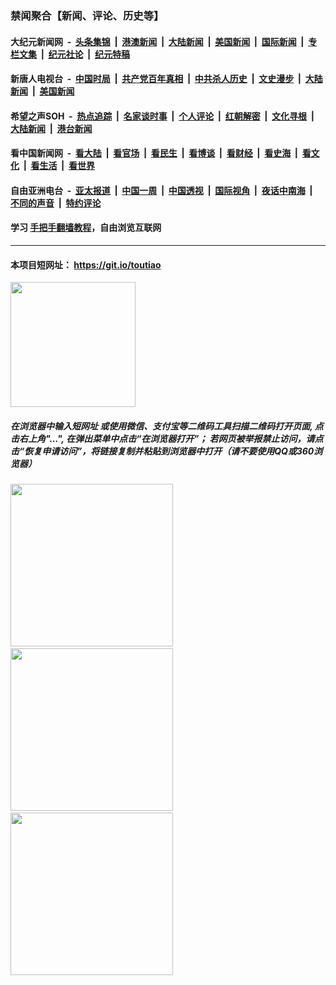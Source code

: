 ### 禁闻聚合【新闻、评论、历史等】

#### 大纪元新闻网 &nbsp;-&nbsp; [头条集锦](indexes/E头条集锦.md?t=03090631) &nbsp;|&nbsp; [港澳新闻](indexes/E港澳新闻.md?t=03090631)  &nbsp;|&nbsp; [大陆新闻](indexes/E大陆新闻.md?t=03090631) &nbsp;|&nbsp; [美国新闻](indexes/E美国新闻.md?t=03090631) &nbsp;|&nbsp; [国际新闻](indexes/E国际新闻.md?t=03090631) &nbsp;|&nbsp; [专栏文集](indexes/E专栏文集.md?t=03090631) &nbsp;|&nbsp; [纪元社论](indexes/E纪元社论.md?t=03090631) &nbsp;|&nbsp; [纪元特稿](indexes/E纪元特稿.md?t=03090631) 

#### 新唐人电视台 &nbsp;-&nbsp; [中国时局](indexes/N中国时局.md?t=03090631) &nbsp;|&nbsp; [共产党百年真相](indexes/N共产党百年真相.md?t=03090631) &nbsp;|&nbsp; [中共杀人历史](indexes/N中共杀人历史.md?t=03090631) &nbsp;|&nbsp; [文史漫步](indexes/N文史漫步.md?t=03090631) &nbsp;|&nbsp; [大陆新闻](indexes/N大陆新闻.md?t=03090631) &nbsp;|&nbsp; [美国新闻](indexes/N美国新闻.md?t=03090631)

#### 希望之声SOH &nbsp;-&nbsp; [热点追踪](indexes/H热点追踪.md?t=03090631) &nbsp;|&nbsp; [名家谈时事](indexes/H名家谈时事.md?t=03090631) &nbsp;|&nbsp; [个人评论](indexes/H个人评论.md?t=03090631)  &nbsp;|&nbsp; [红朝解密](indexes/H红朝解密.md?t=03090631) &nbsp;|&nbsp; [文化寻根](indexes/H文化寻根.md?t=03090631) &nbsp;|&nbsp; [大陆新闻](indexes/H大陆新闻.md?t=03090631) &nbsp;|&nbsp; [港台新闻](indexes/H港台新闻.md?t=03090631)

#### 看中国新闻网 &nbsp;-&nbsp; [看大陆](indexes/S看大陆.md?t=03090631) &nbsp;|&nbsp; [看官场](indexes/S看官场.md?t=03090631) &nbsp;|&nbsp; [看民生](indexes/S看民生.md?t=03090631)  &nbsp;|&nbsp; [看博谈](indexes/S看博谈.md?t=03090631) &nbsp;|&nbsp; [看财经](indexes/S看财经.md?t=03090631) &nbsp;|&nbsp; [看史海](indexes/S看史海.md?t=03090631) &nbsp;|&nbsp; [看文化](indexes/S看文化.md?t=03090631) &nbsp;|&nbsp; [看生活](indexes/S看生活.md?t=03090631) &nbsp;|&nbsp; [看世界](indexes/S看世界.md?t=03090631)

#### 自由亚洲电台 &nbsp;-&nbsp; [亚太报道](indexes/R亚太报道.md?t=03090631) &nbsp;|&nbsp; [中国一周](indexes/R中国一周.md?t=03090631) &nbsp;|&nbsp; [中国透视](indexes/R中国透视.md?t=03090631)  &nbsp;|&nbsp; [国际视角](indexes/R国际视角.md?t=03090631) &nbsp;|&nbsp; [夜话中南海](indexes/R夜话中南海.md?t=03090631) &nbsp;|&nbsp; [不同的声音](indexes/R不同的声音.md?t=03090631) &nbsp;|&nbsp; [特约评论](indexes/R特约评论.md?t=03090631)

#### 学习 [手把手翻墙教程](https://github.com/gfw-breaker/guides/wiki)，自由浏览互联网

----

#### 本项目短网址： https://git.io/toutiao
<img src="https://raw.githubusercontent.com/gfw-breaker/banned-news/master/scripts/img/qr.png" width="200px"/>  

##### 在浏览器中输入短网址 或使用微信、支付宝等二维码工具扫描二维码打开页面, 点击右上角"...", 在弹出菜单中点击“在浏览器打开”； 若网页被举报禁止访问，请点击“恢复申请访问”，将链接复制并粘贴到浏览器中打开（请不要使用QQ或360浏览器）

<img src="https://raw.githubusercontent.com/gfw-breaker/banned-news/master/scripts/img/1.png" width="260px"/> &nbsp; <img src="https://raw.githubusercontent.com/gfw-breaker/banned-news/master/scripts/img/2.png" width="260px"/> &nbsp; <img src="https://raw.githubusercontent.com/gfw-breaker/banned-news/master/scripts/img/3.png" width="260px"/>
